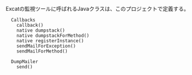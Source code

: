 Excatの監視ツールに呼ばれるJavaクラスは、このプロジェクトで定義する。
```
  Callbacks
    callback()
    native dumpstack()
    native dumpstackForMethod()
    native registerInstance()
    sendMailForException()
    sendMailForMethod()

  DumpMailer
    send()
```
